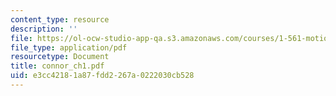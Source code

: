 ```yaml
---
content_type: resource
description: ''
file: https://ol-ocw-studio-app-qa.s3.amazonaws.com/courses/1-561-motion-based-design-fall-2003/e3cc42181a87fdd2267a0222030cb528_connor_ch1.pdf
file_type: application/pdf
resourcetype: Document
title: connor_ch1.pdf
uid: e3cc4218-1a87-fdd2-267a-0222030cb528
---
```

